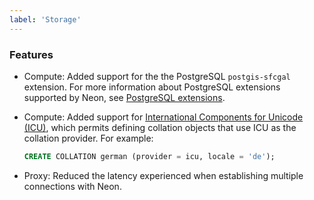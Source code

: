 ```yaml
---
label: 'Storage'
---
```


### Features

- Compute: Added support for the the PostgreSQL `postgis-sfcgal` extension. For more information about PostgreSQL extensions supported by Neon, see [PostgreSQL extensions](https://neon.tech/docs/reference/pg-extensions/).
- Compute: Added support for [International Components for Unicode (ICU)](https://icu.unicode.org/), which permits defining collation objects that use ICU as the collation provider. For example:

    ```sql
    CREATE COLLATION german (provider = icu, locale = 'de');
    ```

- Proxy: Reduced the latency experienced when establishing multiple connections with Neon.
